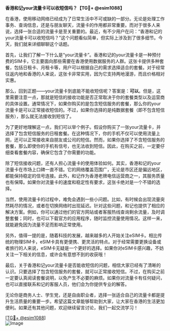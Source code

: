 **香港和记your流量卡可以收短信吗？【TG💪+ @esim1088】**

在香港，使用移动网络已经成为了日常生活中不可或缺的一部分。无论是处理工作事务、查询信息，还是与朋友聊天，流量卡的作用都非常重要。而对于很多人来说，选择一张合适的流量卡是至关重要的。最近，有不少用户在问：“香港和记的your流量卡可以收短信吗？”这个问题看似简单，但实际上涉及到了很多细节。今天，我们就来详细聊聊这个话题。

首先，让我们了解一下什么是“your流量卡”。香港和记的your流量卡是一种预付费的SIM卡，它主要面向那些需要在香港使用数据服务的人群。这张卡提供多种套餐，包括日租卡、月租卡等，用户可以根据自己的需求选择适合的套餐。对于经常往返内地和香港的人来说，这张卡非常实用，因为它支持两地漫游，而且价格相对实惠。

那么，回到正题——your流量卡到底能不能收短信呢？答案是：**可以**。但是，这里需要注意一点，那就是短信的接收功能是否正常取决于你的套餐类型以及运营商的具体设置。通常情况下，如果你购买的是包含短信服务的套餐，那么你的your流量卡是可以正常接收短信的。不过，如果你选择的是纯数据套餐（即不包含短信服务），那么就无法接收到短信了。

为了更好地理解这一点，我们可以举个例子。假设你购买了一张your流量卡，并选择了包含短信服务的日租套餐。在这种情况下，你的手机不仅可以使用流量上网，还可以正常接收来自朋友或公司的短信。然而，如果你选择了不含短信服务的套餐，那么即使你的手机有信号，也无法收到短信。因此，在购买之前，一定要仔细查看套餐内容，确保它包含了你需要的功能。

除了短信接收问题，还有人担心流量卡的使用体验如何。其实，香港和记的your流量卡在市场上口碑一直不错。它的网络覆盖范围广，无论是市区还是偏远地区，都能保持稳定的信号连接。此外，和记作为香港老牌电信运营商之一，其服务质量也有保障。如果你对流量卡的速度和稳定性有要求，这张卡绝对是一个不错的选择。

当然，使用流量卡的过程中，难免会遇到一些小问题。比如，有时候会出现流量突然耗尽的情况，或者在切换网络时出现延迟。针对这些问题，和记也提供了相应的解决方案。例如，你可以通过他们的官方网站或者客服热线查询剩余流量，及时调整套餐；同时，也可以下载官方的应用程序，随时监控流量使用情况。这样一来，就能避免因为流量不足而影响正常使用。

另外，值得一提的是，随着科技的发展，越来越多的人开始关注eSIM卡。相比传统的物理SIM卡，eSIM卡具有更便携、更灵活的特点。对于经常需要更换设备或者旅行的人来说，eSIM卡无疑是一个更好的选择。如果你对eSIM卡感兴趣，不妨关注一下相关的信息，或许会有意想不到的收获哦！

最后，关于香港和记your流量卡是否能收短信的问题，相信大家已经有了清晰的认识。只要选择了包含短信服务的套餐，就可以正常接收短信。不过，在购买之前一定要认真阅读套餐说明，以免产生不必要的麻烦。如果你对流量卡有任何疑问，也可以直接联系和记的客服人员，他们会为你提供专业的解答。

无论你是商务人士、学生党，还是自由职业者，选择一张适合自己的流量卡都是提升生活质量的重要一步。希望这篇文章能够帮助到大家，让大家在香港的生活更加便利。如果还有其他问题，欢迎继续留言讨论，我们一起交流学习！

[[TG💪+ @esim1088](https://t.me/s/esim1088)]  
![Image](https://i.postimg.cc/4NQfJmqS/Snipaste-2025-05-13-00-14-12.png)